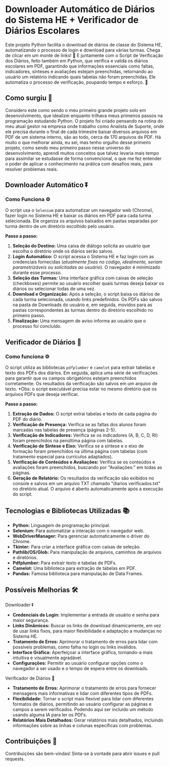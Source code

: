 # Downloader Automático de Diários do Sistema HE + Verificador de Diários Escolares

Este projeto Python facilita o download de diários de classe do Sistema HE, automatizando o processo de login e download para várias turmas. Chega de clicar em um monte de links! 🎉
E juntamente com o Script de Verificação dos Diários, feito também em Python, que verifica e valida os diários escolares em PDF, garantindo que informações essenciais como faltas, indicadores, sínteses e avaliações estejam preenchidas, retornando ao usuário um relatório indicando quais tabelas não foram preenchidas. Ele automatiza o processo de verificação, poupando tempo e esforço. 🚀

## Como surgiu 🧐

Considero este como sendo o meu primeiro grande projeto solo em desenvolvimento, que idealizei enquanto trilhava meus primeiros passos na programação estudando Python.
O projeto foi criado pensando na rotina do meu atual gestor na empresa onde trabalho como Analista de Suporte, onde ele precisa durante o final de cada trimestre baixar diversos arquivos em PDF de um sistema interno, são ao todo, cerca de 170 arquivos de PDF.
Há muito o que melhorar ainda, eu sei, mas tenho orgulho desse primeiro projeto, como sendo meu primeiro passo nesse universo do desenvolvimento, aprendi muitos conceitos que talvez levaria mais tempo para assimilar se estudasse de forma convencional, o que me fez entender o poder de aplicar o conhecimento na prática com desafios reais, para resolver problemas reais.

## Downloader Automático ⏬
### Como Funciona ⚙️

O script usa o `Selenium` para automatizar um navegador web (Chrome), fazer login no Sistema HE e baixar os diários em PDF para cada turma selecionada. Ele organiza os arquivos baixados em pastas separadas por turma dentro de um diretório escolhido pelo usuário.

**Passo a passo:**

1. **Seleção do Destino:** Uma caixa de diálogo solicita ao usuário que escolha o diretório onde os diários serão salvos.
2. **Login Automático:** O script acessa o Sistema HE e faz login com as credenciais fornecidas (*atualmente fixas no código, idealmente, seriam parametrizáveis ou solicitadas ao usuário*). O navegador é minimizado durante esse processo.
3. **Seleção das Turmas:** Uma interface gráfica com caixas de seleção (checkboxes) permite ao usuário escolher quais turmas deseja baixar os diários ou selecionar todas de uma vez.
4. **Download e Organização:** Após a seleção, o script baixa os diários de cada turma selecionada, usando links predefinidos. Os PDFs são salvos na pasta de Downloads do usuário e, em seguida, movidos para as pastas correspondentes às turmas dentro do diretório escolhido no primeiro passo.
5. **Finalização:** Uma mensagem de aviso informa ao usuário que o processo foi concluído.

## Verificador de Diários 🔎 
### Como funciona ⚙️

O script utiliza as bibliotecas `pdfplumber` e `camelot` para extrair tabelas e texto dos PDFs dos diários. Em seguida, aplica uma série de verificações para garantir que os campos obrigatórios estejam preenchidos corretamente. Os resultados da verificação são salvos em um arquivo de texto. 
*Obs: o script executável precisa estar no mesmo diretório que os arquivos PDFs que deseja verificar.

**Passo a passo:**

1. **Extração de Dados:** O script extrai tabelas e texto de cada página do PDF do diário.
2. **Verificação de Presença:** Verifica se as faltas dos alunos foram marcadas nas tabelas de presença (páginas 2-5).
3. **Verificação de Indicadores:** Verifica se os indicadores (A, B, C, D, RI) foram preenchidos na penúltima página com tabelas.
4. **Verificação de Síntese e Eixo:** Verifica se a síntese e o eixo de formação foram preenchidos na última página com tabelas (com tratamento especial para currículos adaptados).
5. **Verificação de Conteúdos e Avaliações:** Verifica se os conteúdos e avaliações foram preenchidos, buscando por "Avaliações:" em todas as páginas.
6. **Geração de Relatório:** Os resultados da verificação são exibidos no console e salvos em um arquivo TXT chamado "diarios verificados.txt" no diretório atual.  O arquivo é aberto automaticamente após a execução do script.

## Tecnologias e Bibliotecas Utilizadas 📚

* **Python:** Linguagem de programação principal.
* **Selenium:** Para automatizar a interação com o navegador web.
* **WebDriverManager:** Para gerenciar automaticamente o driver do Chrome.
* **Tkinter:** Para criar a interface gráfica com caixas de seleção.
* **Pathlib/OS/Glob:** Para manipulação de arquivos, caminhos de arquivos e diretórios.
* **Pdfplumber:** Para extrair texto e tabelas de PDFs.
* **Camelot:** Uma biblioteca para extração de tabelas em PDF.
* **Pandas:** Famosa biblioteca para manipulação de Data Frames.

## Possíveis Melhorias 🛠️

Downloader ⏬
* **Credenciais de Login:** Implementar a entrada de usuário e senha para maior segurança.
* **Links Dinâmicos:** Buscar os links de download dinamicamente, em vez de usar links fixos, para maior flexibilidade e adaptação a mudanças no Sistema HE.
* **Tratamento de Erros:** Aprimorar o tratamento de erros para lidar com possíveis problemas, como falha no login ou links inválidos.
* **Interface Gráfica:** Aperfeiçoar a interface gráfica, tornando-a mais intuitiva e visualmente agradável.
* **Configurações:** Permitir ao usuário configurar opções como o navegador a ser usado e o tempo de espera entre os downloads.

Verificador de Diários 🔎
* **Tratamento de Erros:** Aprimorar o tratamento de erros para fornecer mensagens mais informativas e lidar com diferentes tipos de PDFs.
* **Flexibilidade:** Tornar o script mais flexível para lidar com diferentes formatos de diários, permitindo ao usuário configurar as páginas e campos a serem verificados. Podendo aqui ser incluído um método usando alguma IA para ler os PDFs.
* **Relatórios Mais Detalhados:** Gerar relatórios mais detalhados, incluindo informações sobre as linhas e colunas específicas com problemas.

## Contribuições 🤝

Contribuições são bem-vindas! Sinta-se à vontade para abrir issues e pull requests.

